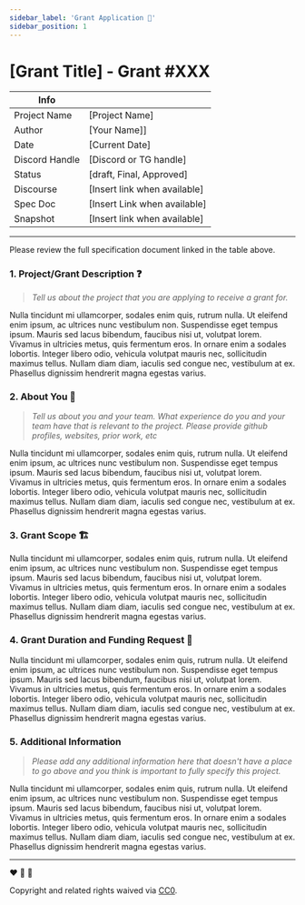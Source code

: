 ```yaml
---
sidebar_label: 'Grant Application 📝'
sidebar_position: 1
---
```


# [Grant Title] - Grant #XXX

| Info                  |                                          |
| -----------------     | ---------------------------------        |
| Project Name          | [Project Name]                           |
| Author                | [Your Name]]                             |
| Date                  | [Current Date]                           |
| Discord Handle        | [Discord or TG handle]                   |
| Status                | [draft, Final, Approved]                 |
| Discourse             | [Insert link when available]             |
| Spec Doc              | [Insert Link when available]             |
| Snapshot              | [Insert link when available]             |

---

Please review the full specification document linked in the table above.

### 1. Project/Grant Description ❓

> *Tell us about the project that you are applying to receive a grant for.*

Nulla tincidunt mi ullamcorper, sodales enim quis, rutrum nulla. Ut eleifend enim ipsum, ac ultrices nunc vestibulum non. Suspendisse eget tempus ipsum. Mauris sed lacus bibendum, faucibus nisi ut, volutpat lorem. Vivamus in ultricies metus, quis fermentum eros. In ornare enim a sodales lobortis. Integer libero odio, vehicula volutpat mauris nec, sollicitudin maximus tellus. Nullam diam diam, iaculis sed congue nec, vestibulum at ex. Phasellus dignissim hendrerit magna egestas varius.

### 2. About You 👥

> *Tell us about you and your team. What experience do you and your team have that is relevant to the project. Please provide github profiles, websites, prior work, etc*

Nulla tincidunt mi ullamcorper, sodales enim quis, rutrum nulla. Ut eleifend enim ipsum, ac ultrices nunc vestibulum non. Suspendisse eget tempus ipsum. Mauris sed lacus bibendum, faucibus nisi ut, volutpat lorem. Vivamus in ultricies metus, quis fermentum eros. In ornare enim a sodales lobortis. Integer libero odio, vehicula volutpat mauris nec, sollicitudin maximus tellus. Nullam diam diam, iaculis sed congue nec, vestibulum at ex. Phasellus dignissim hendrerit magna egestas varius.

### 3. Grant Scope 🏗️

Nulla tincidunt mi ullamcorper, sodales enim quis, rutrum nulla. Ut eleifend enim ipsum, ac ultrices nunc vestibulum non. Suspendisse eget tempus ipsum. Mauris sed lacus bibendum, faucibus nisi ut, volutpat lorem. Vivamus in ultricies metus, quis fermentum eros. In ornare enim a sodales lobortis. Integer libero odio, vehicula volutpat mauris nec, sollicitudin maximus tellus. Nullam diam diam, iaculis sed congue nec, vestibulum at ex. Phasellus dignissim hendrerit magna egestas varius.

### 4. Grant Duration and Funding Request 💸

Nulla tincidunt mi ullamcorper, sodales enim quis, rutrum nulla. Ut eleifend enim ipsum, ac ultrices nunc vestibulum non. Suspendisse eget tempus ipsum. Mauris sed lacus bibendum, faucibus nisi ut, volutpat lorem. Vivamus in ultricies metus, quis fermentum eros. In ornare enim a sodales lobortis. Integer libero odio, vehicula volutpat mauris nec, sollicitudin maximus tellus. Nullam diam diam, iaculis sed congue nec, vestibulum at ex. Phasellus dignissim hendrerit magna egestas varius.

### 5. Additional Information

> *Please add any additional information here that doesn't have a place to go above and you think is important to fully specify this project.*

Nulla tincidunt mi ullamcorper, sodales enim quis, rutrum nulla. Ut eleifend enim ipsum, ac ultrices nunc vestibulum non. Suspendisse eget tempus ipsum. Mauris sed lacus bibendum, faucibus nisi ut, volutpat lorem. Vivamus in ultricies metus, quis fermentum eros. In ornare enim a sodales lobortis. Integer libero odio, vehicula volutpat mauris nec, sollicitudin maximus tellus. Nullam diam diam, iaculis sed congue nec, vestibulum at ex. Phasellus dignissim hendrerit magna egestas varius.

---

:heart: :rocket: :sweet_potato:

Copyright and related rights waived via [CC0](https://creativecommons.org/publicdomain/zero/1.0/).
